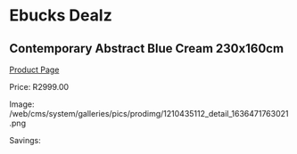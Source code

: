 
# Ebucks Dealz
## Contemporary Abstract Blue Cream 230x160cm
[Product Page](https://www.ebucks.com/web/shop/productSelected.do?prodId=1210435112&catId=1209942745)

Price: R2999.00

Image: /web/cms/system/galleries/pics/prodimg/1210435112_detail_1636471763021.png

Savings: 


	